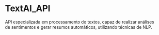 # TextAI_API
API especializada em processamento de textos, capaz de realizar análises de sentimentos e gerar resumos automáticos, utilizando técnicas de NLP.
